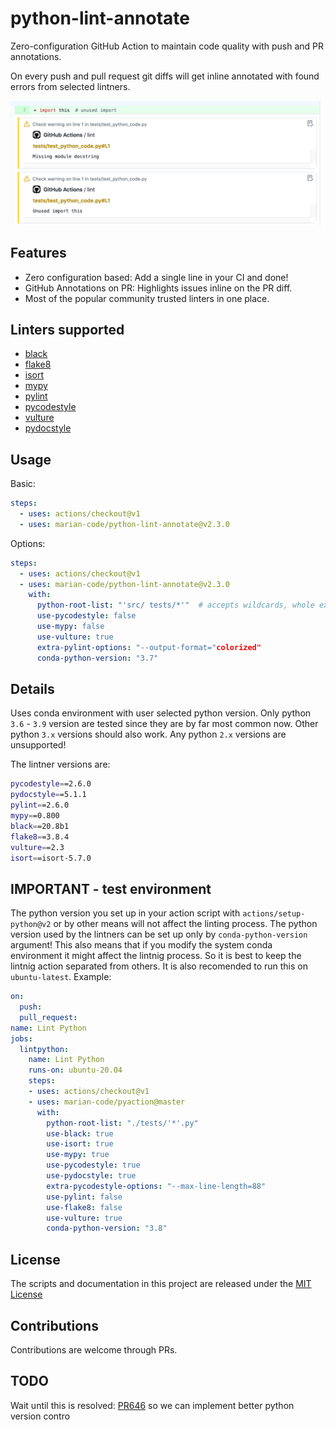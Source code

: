 # python-lint-annotate

Zero-configuration GitHub Action to maintain code quality with push and PR annotations.

On every push and pull request git diffs will get inline annotated with found errors from
selected lintners.

![Screenshot of annotations](static/annotations.png)

## Features

- Zero configuration based: Add a single line in your CI and done!
- GitHub Annotations on PR: Highlights issues inline on the PR diff.
- Most of the popular community trusted linters in one place.

## Linters supported

- [black](https://github.com/psf/black)
- [flake8](http://flake8.pycqa.org)
- [isort](https://github.com/timothycrosley/isort)
- [mypy](http://mypy-lang.org/)
- [pylint](https://www.pylint.org/)
- [pycodestyle](https://pycodestyle.readthedocs.io)
- [vulture](https://github.com/jendrikseipp/vulture)
- [pydocstyle](https://github.com/PyCQA/pydocstyle)

## Usage

Basic:

```yml
steps:
  - uses: actions/checkout@v1
  - uses: marian-code/python-lint-annotate@v2.3.0
```

Options:

```yml
steps:
  - uses: actions/checkout@v1
  - uses: marian-code/python-lint-annotate@v2.3.0
    with:
      python-root-list: "'src/ tests/*'"  # accepts wildcards, whole expresion must be enclosed in commas
      use-pycodestyle: false
      use-mypy: false
      use-vulture: true
      extra-pylint-options: "--output-format="colorized"
      conda-python-version: "3.7"
```

## Details

Uses conda environment with user selected python version. Only python `3.6` - `3.9`
version are tested since they are by far most common now. Other python `3.x` versions
should also work. Any python `2.x` versions are unsupported!

The lintner versions are:

```bash
pycodestyle==2.6.0
pydocstyle==5.1.1
pylint==2.6.0
mypy==0.800
black==20.8b1
flake8==3.8.4
vulture==2.3
isort==isort-5.7.0
```

## IMPORTANT - test environment

The python version you set up in your action script with `actions/setup-python@v2`
or by other means will not affect the linting process. The python version used by
the lintners can be set up only by `conda-python-version` argument! This also means
that if you modify the system conda environment it might affect the lintnig process.
So it is best to keep the lintnig action separated from others. It is also recomended
to run this on `ubuntu-latest`. Example:

```yml
on:
  push:
  pull_request:
name: Lint Python
jobs:
  lintpython:
    name: Lint Python
    runs-on: ubuntu-20.04
    steps:
    - uses: actions/checkout@v1
    - uses: marian-code/pyaction@master
      with:
        python-root-list: "./tests/'*'.py"
        use-black: true
        use-isort: true
        use-mypy: true
        use-pycodestyle: true
        use-pydocstyle: true
        extra-pycodestyle-options: "--max-line-length=88"
        use-pylint: false
        use-flake8: false
        use-vulture: true
        conda-python-version: "3.8"
```

## License

The scripts and documentation in this project are released under the [MIT License](LICENSE)

## Contributions

Contributions are welcome through PRs.

## TODO

Wait until this is resolved: [PR646](https://github.com/actions/runner/issues/646)
so we can implement better python version contro
